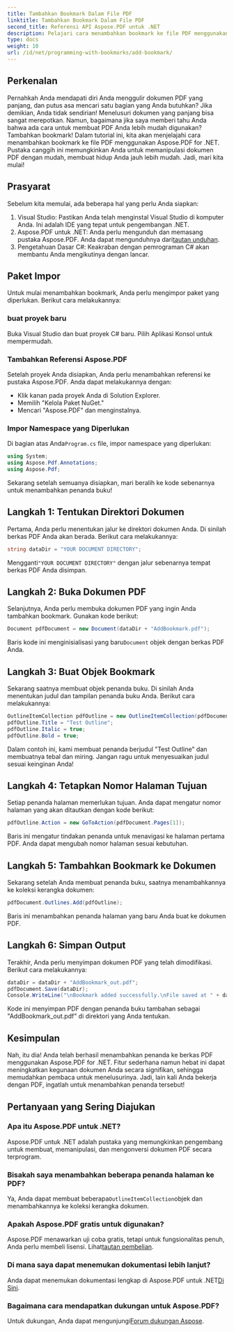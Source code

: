 ```yaml
---
title: Tambahkan Bookmark Dalam File PDF
linktitle: Tambahkan Bookmark Dalam File PDF
second_title: Referensi API Aspose.PDF untuk .NET
description: Pelajari cara menambahkan bookmark ke file PDF menggunakan Aspose.PDF for .NET dalam tutorial langkah demi langkah ini. Sempurnakan navigasi PDF Anda.
type: docs
weight: 10
url: /id/net/programming-with-bookmarks/add-bookmark/
---
```

## Perkenalan

Pernahkah Anda mendapati diri Anda menggulir dokumen PDF yang panjang, dan putus asa mencari satu bagian yang Anda butuhkan? Jika demikian, Anda tidak sendirian! Menelusuri dokumen yang panjang bisa sangat merepotkan. Namun, bagaimana jika saya memberi tahu Anda bahwa ada cara untuk membuat PDF Anda lebih mudah digunakan? Tambahkan bookmark! Dalam tutorial ini, kita akan menjelajahi cara menambahkan bookmark ke file PDF menggunakan Aspose.PDF for .NET. Pustaka canggih ini memungkinkan Anda untuk memanipulasi dokumen PDF dengan mudah, membuat hidup Anda jauh lebih mudah. Jadi, mari kita mulai!

## Prasyarat

Sebelum kita memulai, ada beberapa hal yang perlu Anda siapkan:

1. Visual Studio: Pastikan Anda telah menginstal Visual Studio di komputer Anda. Ini adalah IDE yang tepat untuk pengembangan .NET.
2.  Aspose.PDF untuk .NET: Anda perlu mengunduh dan memasang pustaka Aspose.PDF. Anda dapat mengunduhnya dari[tautan unduhan](https://releases.aspose.com/pdf/net/).
3. Pengetahuan Dasar C#: Keakraban dengan pemrograman C# akan membantu Anda mengikutinya dengan lancar.

## Paket Impor

Untuk mulai menambahkan bookmark, Anda perlu mengimpor paket yang diperlukan. Berikut cara melakukannya:

### buat proyek baru

Buka Visual Studio dan buat proyek C# baru. Pilih Aplikasi Konsol untuk mempermudah.

### Tambahkan Referensi Aspose.PDF

Setelah proyek Anda disiapkan, Anda perlu menambahkan referensi ke pustaka Aspose.PDF. Anda dapat melakukannya dengan:

- Klik kanan pada proyek Anda di Solution Explorer.
- Memilih "Kelola Paket NuGet."
- Mencari "Aspose.PDF" dan menginstalnya.

### Impor Namespace yang Diperlukan

 Di bagian atas Anda`Program.cs` file, impor namespace yang diperlukan:

```csharp
using System;
using Aspose.Pdf.Annotations;
using Aspose.Pdf;
```

Sekarang setelah semuanya disiapkan, mari beralih ke kode sebenarnya untuk menambahkan penanda buku!

## Langkah 1: Tentukan Direktori Dokumen

Pertama, Anda perlu menentukan jalur ke direktori dokumen Anda. Di sinilah berkas PDF Anda akan berada. Berikut cara melakukannya:

```csharp
string dataDir = "YOUR DOCUMENT DIRECTORY";
```

 Mengganti`"YOUR DOCUMENT DIRECTORY"` dengan jalur sebenarnya tempat berkas PDF Anda disimpan.

## Langkah 2: Buka Dokumen PDF

Selanjutnya, Anda perlu membuka dokumen PDF yang ingin Anda tambahkan bookmark. Gunakan kode berikut:

```csharp
Document pdfDocument = new Document(dataDir + "AddBookmark.pdf");
```

 Baris kode ini menginisialisasi yang baru`Document` objek dengan berkas PDF Anda.

## Langkah 3: Buat Objek Bookmark

Sekarang saatnya membuat objek penanda buku. Di sinilah Anda menentukan judul dan tampilan penanda buku Anda. Berikut cara melakukannya:

```csharp
OutlineItemCollection pdfOutline = new OutlineItemCollection(pdfDocument.Outlines);
pdfOutline.Title = "Test Outline";
pdfOutline.Italic = true;
pdfOutline.Bold = true;
```

Dalam contoh ini, kami membuat penanda berjudul "Test Outline" dan membuatnya tebal dan miring. Jangan ragu untuk menyesuaikan judul sesuai keinginan Anda!

## Langkah 4: Tetapkan Nomor Halaman Tujuan

Setiap penanda halaman memerlukan tujuan. Anda dapat mengatur nomor halaman yang akan ditautkan dengan kode berikut:

```csharp
pdfOutline.Action = new GoToAction(pdfDocument.Pages[1]);
```

Baris ini mengatur tindakan penanda untuk menavigasi ke halaman pertama PDF. Anda dapat mengubah nomor halaman sesuai kebutuhan.

## Langkah 5: Tambahkan Bookmark ke Dokumen

Sekarang setelah Anda membuat penanda buku, saatnya menambahkannya ke koleksi kerangka dokumen:

```csharp
pdfDocument.Outlines.Add(pdfOutline);
```

Baris ini menambahkan penanda halaman yang baru Anda buat ke dokumen PDF.

## Langkah 6: Simpan Output

Terakhir, Anda perlu menyimpan dokumen PDF yang telah dimodifikasi. Berikut cara melakukannya:

```csharp
dataDir = dataDir + "AddBookmark_out.pdf";
pdfDocument.Save(dataDir);
Console.WriteLine("\nBookmark added successfully.\nFile saved at " + dataDir);
```

Kode ini menyimpan PDF dengan penanda buku tambahan sebagai "AddBookmark_out.pdf" di direktori yang Anda tentukan.

## Kesimpulan

Nah, itu dia! Anda telah berhasil menambahkan penanda ke berkas PDF menggunakan Aspose.PDF for .NET. Fitur sederhana namun hebat ini dapat meningkatkan kegunaan dokumen Anda secara signifikan, sehingga memudahkan pembaca untuk menelusurinya. Jadi, lain kali Anda bekerja dengan PDF, ingatlah untuk menambahkan penanda tersebut!

## Pertanyaan yang Sering Diajukan

### Apa itu Aspose.PDF untuk .NET?
Aspose.PDF untuk .NET adalah pustaka yang memungkinkan pengembang untuk membuat, memanipulasi, dan mengonversi dokumen PDF secara terprogram.

### Bisakah saya menambahkan beberapa penanda halaman ke PDF?
 Ya, Anda dapat membuat beberapa`OutlineItemCollection`objek dan menambahkannya ke koleksi kerangka dokumen.

### Apakah Aspose.PDF gratis untuk digunakan?
 Aspose.PDF menawarkan uji coba gratis, tetapi untuk fungsionalitas penuh, Anda perlu membeli lisensi. Lihat[tautan pembelian](https://purchase.aspose.com/buy).

### Di mana saya dapat menemukan dokumentasi lebih lanjut?
 Anda dapat menemukan dokumentasi lengkap di Aspose.PDF untuk .NET[Di Sini](https://reference.aspose.com/pdf/net/).

### Bagaimana cara mendapatkan dukungan untuk Aspose.PDF?
 Untuk dukungan, Anda dapat mengunjungi[Forum dukungan Aspose](https://forum.aspose.com/c/pdf/10).
